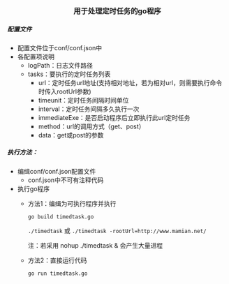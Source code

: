 ### <center>用于处理定时任务的go程序</center>

##### 配置文件
+ 配置文件位于conf/conf.json中
+ 各配置项说明
	- logPath：日志文件路径
	- tasks：要执行的定时任务列表
		- url：定时任务url地址(支持相对地址，若为相对url，则需要执行命令时传入rootUrl参数)
		- timeunit：定时任务间隔时间单位
		- interval：定时任务间隔多久执行一次
		- immediateExe：是否启动程序后立即执行此url定时任务
		- method：url的调用方式（get、post）
		- data：get或post的参数

##### 执行方法：
+ 编缉conf/conf.json配置文件
	- conf.json中不可有注释代码
+ 执行go程序
	- 方法1：编缉为可执行程序并执行
	
		`go build timedtask.go`
		
		`./timedtask` 或 `./timedtask -rootUrl=http://www.mamian.net/`
		
		注：若采用 nohup ./timedtask &  会产生大量进程
	- 方法2：直接运行代码
	
		`go run timedtask.go`
